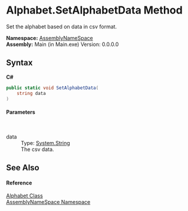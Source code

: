 # Alphabet.SetAlphabetData Method 
 

Set the alphabet based on data in csv format.

**Namespace:**&nbsp;<a href="6bcc80ef-5cfd-db5f-1eb2-7297d1c16397">AssemblyNameSpace</a><br />**Assembly:**&nbsp;Main (in Main.exe) Version: 0.0.0.0

## Syntax

**C#**<br />
``` C#
public static void SetAlphabetData(
	string data
)
```


#### Parameters
&nbsp;<dl><dt>data</dt><dd>Type: <a href="http://msdn2.microsoft.com/en-us/library/s1wwdcbf" target="_blank">System.String</a><br />The csv data.</dd></dl>

## See Also


#### Reference
<a href="b63ab84e-4997-6bc4-30c3-9dc18797e022">Alphabet Class</a><br /><a href="6bcc80ef-5cfd-db5f-1eb2-7297d1c16397">AssemblyNameSpace Namespace</a><br />
